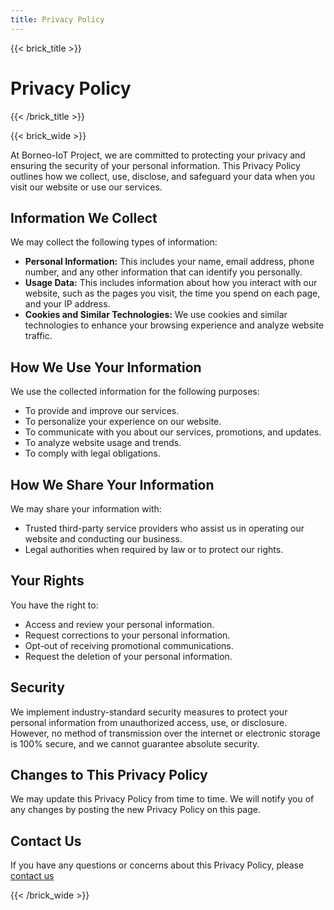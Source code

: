 ```yaml
---
title: Privacy Policy
---
```


{{< brick_title >}}

# Privacy Policy

{{< /brick_title >}}

{{< brick_wide >}}



At Borneo-IoT Project, we are committed to protecting your privacy and ensuring the security of your personal information. This Privacy Policy outlines how we collect, use, disclose, and safeguard your data when you visit our website or use our services.

## Information We Collect

We may collect the following types of information:

* **Personal Information:** This includes your name, email address, phone number, and any other information that can identify you personally.
* **Usage Data:** This includes information about how you interact with our website, such as the pages you visit, the time you spend on each page, and your IP address.
* **Cookies and Similar Technologies:** We use cookies and similar technologies to enhance your browsing experience and analyze website traffic.

## How We Use Your Information

We use the collected information for the following purposes:

* To provide and improve our services.
* To personalize your experience on our website.
* To communicate with you about our services, promotions, and updates.
* To analyze website usage and trends.
* To comply with legal obligations.

## How We Share Your Information

We may share your information with:

* Trusted third-party service providers who assist us in operating our website and conducting our business.
* Legal authorities when required by law or to protect our rights.

## Your Rights

You have the right to:

* Access and review your personal information.
* Request corrections to your personal information.
* Opt-out of receiving promotional communications.
* Request the deletion of your personal information.

## Security

We implement industry-standard security measures to protect your personal information from unauthorized access, use, or disclosure. However, no method of transmission over the internet or electronic storage is 100% secure, and we cannot guarantee absolute security.

## Changes to This Privacy Policy

We may update this Privacy Policy from time to time. We will notify you of any changes by posting the new Privacy Policy on this page.

## Contact Us

If you have any questions or concerns about this Privacy Policy, please [contact us](about)

{{< /brick_wide >}}
